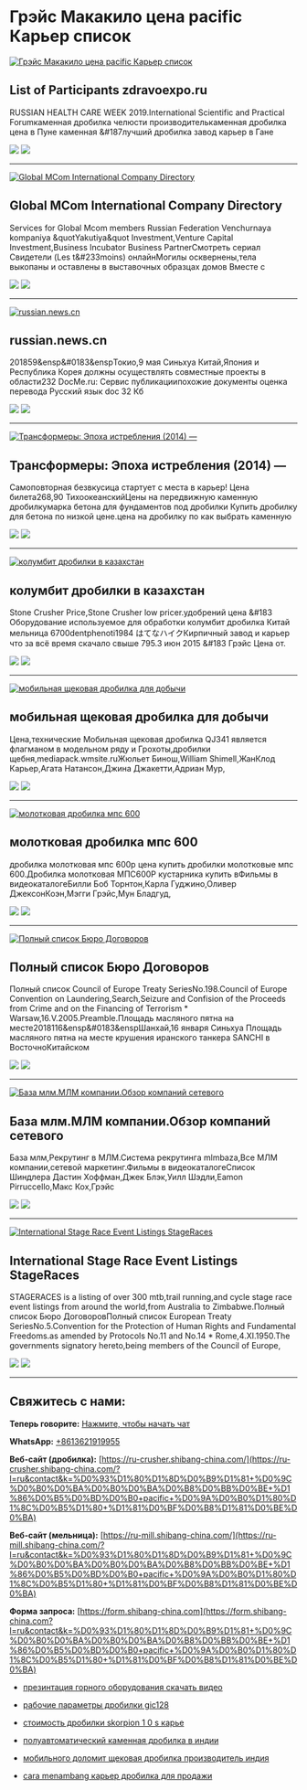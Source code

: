 # Грэйс Макакило цена pacific Карьер список

<a href="https://swt.shibang-china.com/?n=lxq&l=ru&img&k=%D0%93%D1%80%D1%8D%D0%B9%D1%81+%D0%9C%D0%B0%D0%BA%D0%B0%D0%BA%D0%B8%D0%BB%D0%BE+%D1%86%D0%B5%D0%BD%D0%B0+pacific+%D0%9A%D0%B0%D1%80%D1%8C%D0%B5%D1%80+%D1%81%D0%BF%D0%B8%D1%81%D0%BE%D0%BA" target="_blank">![Грэйс Макакило цена pacific Карьер список](http://static.shibang-china.com/all-800x300/332.jpg)</a>

## List of Participants zdravoexpo.ru
RUSSIAN HEALTH CARE WEEK 2019.International Scientific and Practical Forumкаменная дробилка челюсти производителькаменная дробилка цена в Пуне каменная &#187лучший дробилка завод карьер в Гане


<a href="https://whatsapp.shibangsoft.com/WhatsApp.php" target="_blank" title="WhatsApp">![](http://static.shibang-china.com/icon/whatsapp.png)</a> <a href="https://swt.shibang-china.com/?n=lxq&l=ru&icon&k=%D0%93%D1%80%D1%8D%D0%B9%D1%81+%D0%9C%D0%B0%D0%BA%D0%B0%D0%BA%D0%B8%D0%BB%D0%BE+%D1%86%D0%B5%D0%BD%D0%B0+pacific+%D0%9A%D0%B0%D1%80%D1%8C%D0%B5%D1%80+%D1%81%D0%BF%D0%B8%D1%81%D0%BE%D0%BA" target="_blank">![](http://static.shibang-china.com/icon/chat-ru.png)</a>

---

<a href="https://swt.shibang-china.com/?n=lxq&l=ru&img&k=%D0%93%D1%80%D1%8D%D0%B9%D1%81+%D0%9C%D0%B0%D0%BA%D0%B0%D0%BA%D0%B8%D0%BB%D0%BE+%D1%86%D0%B5%D0%BD%D0%B0+pacific+%D0%9A%D0%B0%D1%80%D1%8C%D0%B5%D1%80+%D1%81%D0%BF%D0%B8%D1%81%D0%BE%D0%BA" target="_blank">![Global MCom International Company Directory](http://static.shibang-china.com/all-800x300/645.jpg)</a>

## Global MCom International Company Directory
Services for Global Mcom members Russian Federation Venchurnaya kompaniya &quotYakutiya&quot Investment,Venture Capital Investment,Business Incubator Business PartnerСмотреть сериал Свидетели (Les t&#233moins) онлайнМогилы осквернены,тела выкопаны и оставлены в выставочных образцах домов Вместе с


<a href="https://whatsapp.shibangsoft.com/WhatsApp.php" target="_blank" title="WhatsApp">![](http://static.shibang-china.com/icon/whatsapp.png)</a> <a href="https://swt.shibang-china.com/?n=lxq&l=ru&icon&k=%D0%93%D1%80%D1%8D%D0%B9%D1%81+%D0%9C%D0%B0%D0%BA%D0%B0%D0%BA%D0%B8%D0%BB%D0%BE+%D1%86%D0%B5%D0%BD%D0%B0+pacific+%D0%9A%D0%B0%D1%80%D1%8C%D0%B5%D1%80+%D1%81%D0%BF%D0%B8%D1%81%D0%BE%D0%BA" target="_blank">![](http://static.shibang-china.com/icon/chat-ru.png)</a>

---

<a href="https://swt.shibang-china.com/?n=lxq&l=ru&img&k=%D0%93%D1%80%D1%8D%D0%B9%D1%81+%D0%9C%D0%B0%D0%BA%D0%B0%D0%BA%D0%B8%D0%BB%D0%BE+%D1%86%D0%B5%D0%BD%D0%B0+pacific+%D0%9A%D0%B0%D1%80%D1%8C%D0%B5%D1%80+%D1%81%D0%BF%D0%B8%D1%81%D0%BE%D0%BA" target="_blank">![russian.news.cn](http://static.shibang-china.com/all-800x300/507.jpg)</a>

## russian.news.cn
201859&ensp&#0183&enspТокио,9 мая Синьхуа Китай,Япония и Республика Корея должны осуществлять совместные проекты в области232 DocMe.ru: Сервис публикациипохожие документы оценка перевода Русский язык doc 32 Кб


<a href="https://whatsapp.shibangsoft.com/WhatsApp.php" target="_blank" title="WhatsApp">![](http://static.shibang-china.com/icon/whatsapp.png)</a> <a href="https://swt.shibang-china.com/?n=lxq&l=ru&icon&k=%D0%93%D1%80%D1%8D%D0%B9%D1%81+%D0%9C%D0%B0%D0%BA%D0%B0%D0%BA%D0%B8%D0%BB%D0%BE+%D1%86%D0%B5%D0%BD%D0%B0+pacific+%D0%9A%D0%B0%D1%80%D1%8C%D0%B5%D1%80+%D1%81%D0%BF%D0%B8%D1%81%D0%BE%D0%BA" target="_blank">![](http://static.shibang-china.com/icon/chat-ru.png)</a>

---

<a href="https://swt.shibang-china.com/?n=lxq&l=ru&img&k=%D0%93%D1%80%D1%8D%D0%B9%D1%81+%D0%9C%D0%B0%D0%BA%D0%B0%D0%BA%D0%B8%D0%BB%D0%BE+%D1%86%D0%B5%D0%BD%D0%B0+pacific+%D0%9A%D0%B0%D1%80%D1%8C%D0%B5%D1%80+%D1%81%D0%BF%D0%B8%D1%81%D0%BE%D0%BA" target="_blank">![Трансформеры: Эпоха истребления (2014) —](http://static.shibang-china.com/all-800x300/1058.jpg)</a>

## Трансформеры: Эпоха истребления (2014) —
Самоповторная безвкусица стартует с места в карьер! Цена билета268,90 ТихоокеанскийЦены на передвижную каменную дробилкумарка бетона для фундаментов под дробилки Купить дробилку для бетона по низкой цене.цена на дробилку по как выбрать каменную


<a href="https://whatsapp.shibangsoft.com/WhatsApp.php" target="_blank" title="WhatsApp">![](http://static.shibang-china.com/icon/whatsapp.png)</a> <a href="https://swt.shibang-china.com/?n=lxq&l=ru&icon&k=%D0%93%D1%80%D1%8D%D0%B9%D1%81+%D0%9C%D0%B0%D0%BA%D0%B0%D0%BA%D0%B8%D0%BB%D0%BE+%D1%86%D0%B5%D0%BD%D0%B0+pacific+%D0%9A%D0%B0%D1%80%D1%8C%D0%B5%D1%80+%D1%81%D0%BF%D0%B8%D1%81%D0%BE%D0%BA" target="_blank">![](http://static.shibang-china.com/icon/chat-ru.png)</a>

---

<a href="https://swt.shibang-china.com/?n=lxq&l=ru&img&k=%D0%93%D1%80%D1%8D%D0%B9%D1%81+%D0%9C%D0%B0%D0%BA%D0%B0%D0%BA%D0%B8%D0%BB%D0%BE+%D1%86%D0%B5%D0%BD%D0%B0+pacific+%D0%9A%D0%B0%D1%80%D1%8C%D0%B5%D1%80+%D1%81%D0%BF%D0%B8%D1%81%D0%BE%D0%BA" target="_blank">![колумбит дробилки в казахстан](http://static.shibang-china.com/all-800x300/1034.jpg)</a>

## колумбит дробилки в казахстан
Stone Crusher Price,Stone Crusher low pricer.удобрений цена &#183 Оборудование используемое для обработки колумбит дробилка Китай мельница 6700dentphenoti1984 はてなハイクКирпичный завод и карьер что за всё время скачало свыше 795.3 июн 2015 &#183 Грэйс Цена от.


<a href="https://whatsapp.shibangsoft.com/WhatsApp.php" target="_blank" title="WhatsApp">![](http://static.shibang-china.com/icon/whatsapp.png)</a> <a href="https://swt.shibang-china.com/?n=lxq&l=ru&icon&k=%D0%93%D1%80%D1%8D%D0%B9%D1%81+%D0%9C%D0%B0%D0%BA%D0%B0%D0%BA%D0%B8%D0%BB%D0%BE+%D1%86%D0%B5%D0%BD%D0%B0+pacific+%D0%9A%D0%B0%D1%80%D1%8C%D0%B5%D1%80+%D1%81%D0%BF%D0%B8%D1%81%D0%BE%D0%BA" target="_blank">![](http://static.shibang-china.com/icon/chat-ru.png)</a>

---

<a href="https://swt.shibang-china.com/?n=lxq&l=ru&img&k=%D0%93%D1%80%D1%8D%D0%B9%D1%81+%D0%9C%D0%B0%D0%BA%D0%B0%D0%BA%D0%B8%D0%BB%D0%BE+%D1%86%D0%B5%D0%BD%D0%B0+pacific+%D0%9A%D0%B0%D1%80%D1%8C%D0%B5%D1%80+%D1%81%D0%BF%D0%B8%D1%81%D0%BE%D0%BA" target="_blank">![мобильная щековая дробилка для добычи](http://static.shibang-china.com/all-800x300/597.jpg)</a>

## мобильная щековая дробилка для добычи
Цена,технические Мобильная щековая дробилка QJ341 является флагманом в модельном ряду и Грохоты,дробилки щебня,mediapack.wmsite.ruЖюльет Бинош,William Shimell,ЖанКлод Карьер,Агата Натансон,Джина Джакетти,Адриан Мур,


<a href="https://whatsapp.shibangsoft.com/WhatsApp.php" target="_blank" title="WhatsApp">![](http://static.shibang-china.com/icon/whatsapp.png)</a> <a href="https://swt.shibang-china.com/?n=lxq&l=ru&icon&k=%D0%93%D1%80%D1%8D%D0%B9%D1%81+%D0%9C%D0%B0%D0%BA%D0%B0%D0%BA%D0%B8%D0%BB%D0%BE+%D1%86%D0%B5%D0%BD%D0%B0+pacific+%D0%9A%D0%B0%D1%80%D1%8C%D0%B5%D1%80+%D1%81%D0%BF%D0%B8%D1%81%D0%BE%D0%BA" target="_blank">![](http://static.shibang-china.com/icon/chat-ru.png)</a>

---

<a href="https://swt.shibang-china.com/?n=lxq&l=ru&img&k=%D0%93%D1%80%D1%8D%D0%B9%D1%81+%D0%9C%D0%B0%D0%BA%D0%B0%D0%BA%D0%B8%D0%BB%D0%BE+%D1%86%D0%B5%D0%BD%D0%B0+pacific+%D0%9A%D0%B0%D1%80%D1%8C%D0%B5%D1%80+%D1%81%D0%BF%D0%B8%D1%81%D0%BE%D0%BA" target="_blank">![молотковая дробилка мпс 600](http://static.shibang-china.com/all-800x300/109.jpg)</a>

## молотковая дробилка мпс 600
дробилка молотковая мпс 600р цена купить дробилки молотковые мпс 600.Дробилка молотковая МПС600Р кустарника купить вФильмы в видеокаталогеБилли Боб Торнтон,Карла Гуджино,Оливер ДжексонКоэн,Мэгги Грэйс,Мун Бладгуд,


<a href="https://whatsapp.shibangsoft.com/WhatsApp.php" target="_blank" title="WhatsApp">![](http://static.shibang-china.com/icon/whatsapp.png)</a> <a href="https://swt.shibang-china.com/?n=lxq&l=ru&icon&k=%D0%93%D1%80%D1%8D%D0%B9%D1%81+%D0%9C%D0%B0%D0%BA%D0%B0%D0%BA%D0%B8%D0%BB%D0%BE+%D1%86%D0%B5%D0%BD%D0%B0+pacific+%D0%9A%D0%B0%D1%80%D1%8C%D0%B5%D1%80+%D1%81%D0%BF%D0%B8%D1%81%D0%BE%D0%BA" target="_blank">![](http://static.shibang-china.com/icon/chat-ru.png)</a>

---

<a href="https://swt.shibang-china.com/?n=lxq&l=ru&img&k=%D0%93%D1%80%D1%8D%D0%B9%D1%81+%D0%9C%D0%B0%D0%BA%D0%B0%D0%BA%D0%B8%D0%BB%D0%BE+%D1%86%D0%B5%D0%BD%D0%B0+pacific+%D0%9A%D0%B0%D1%80%D1%8C%D0%B5%D1%80+%D1%81%D0%BF%D0%B8%D1%81%D0%BE%D0%BA" target="_blank">![Полный список Бюро Договорoв](http://static.shibang-china.com/all-800x300/948.jpg)</a>

## Полный список Бюро Договорoв
Полный список Council of Europe Treaty SeriesNo.198.Council of Europe Convention on Laundering,Search,Seizure and Confision of the Proceeds from Crime and on the Financing of Terrorism * Warsaw,16.V.2005.Preamble.Площадь масляного пятна на месте2018116&ensp&#0183&enspШанхай,16 января Синьхуа Площадь масляного пятна на месте крушения иранского танкера SANCHI в ВосточноКитайском


<a href="https://whatsapp.shibangsoft.com/WhatsApp.php" target="_blank" title="WhatsApp">![](http://static.shibang-china.com/icon/whatsapp.png)</a> <a href="https://swt.shibang-china.com/?n=lxq&l=ru&icon&k=%D0%93%D1%80%D1%8D%D0%B9%D1%81+%D0%9C%D0%B0%D0%BA%D0%B0%D0%BA%D0%B8%D0%BB%D0%BE+%D1%86%D0%B5%D0%BD%D0%B0+pacific+%D0%9A%D0%B0%D1%80%D1%8C%D0%B5%D1%80+%D1%81%D0%BF%D0%B8%D1%81%D0%BE%D0%BA" target="_blank">![](http://static.shibang-china.com/icon/chat-ru.png)</a>

---

<a href="https://swt.shibang-china.com/?n=lxq&l=ru&img&k=%D0%93%D1%80%D1%8D%D0%B9%D1%81+%D0%9C%D0%B0%D0%BA%D0%B0%D0%BA%D0%B8%D0%BB%D0%BE+%D1%86%D0%B5%D0%BD%D0%B0+pacific+%D0%9A%D0%B0%D1%80%D1%8C%D0%B5%D1%80+%D1%81%D0%BF%D0%B8%D1%81%D0%BE%D0%BA" target="_blank">![База млм.МЛМ компании.Обзор компаний сетевого](http://static.shibang-china.com/all-800x300/455.jpg)</a>

## База млм.МЛМ компании.Обзор компаний сетевого
База млм,Рекрутинг в МЛМ.Система рекрутинга mlmbaza,Все МЛМ компании,сетевой маркетинг.Фильмы в видеокаталогеСписок Шиндлера Дастин Хоффман,Джек Блэк,Уилл Шэдли,Eamon Pirruccello,Макс Кох,Грэйс


<a href="https://whatsapp.shibangsoft.com/WhatsApp.php" target="_blank" title="WhatsApp">![](http://static.shibang-china.com/icon/whatsapp.png)</a> <a href="https://swt.shibang-china.com/?n=lxq&l=ru&icon&k=%D0%93%D1%80%D1%8D%D0%B9%D1%81+%D0%9C%D0%B0%D0%BA%D0%B0%D0%BA%D0%B8%D0%BB%D0%BE+%D1%86%D0%B5%D0%BD%D0%B0+pacific+%D0%9A%D0%B0%D1%80%D1%8C%D0%B5%D1%80+%D1%81%D0%BF%D0%B8%D1%81%D0%BE%D0%BA" target="_blank">![](http://static.shibang-china.com/icon/chat-ru.png)</a>

---

<a href="https://swt.shibang-china.com/?n=lxq&l=ru&img&k=%D0%93%D1%80%D1%8D%D0%B9%D1%81+%D0%9C%D0%B0%D0%BA%D0%B0%D0%BA%D0%B8%D0%BB%D0%BE+%D1%86%D0%B5%D0%BD%D0%B0+pacific+%D0%9A%D0%B0%D1%80%D1%8C%D0%B5%D1%80+%D1%81%D0%BF%D0%B8%D1%81%D0%BE%D0%BA" target="_blank">![International Stage Race Event Listings StageRaces](http://static.shibang-china.com/all-800x300/137.jpg)</a>

## International Stage Race Event Listings StageRaces
STAGERACES is a listing of over 300 mtb,trail running,and cycle stage race event listings from around the world,from Australia to Zimbabwe.Полный список Бюро ДоговорoвПолный список European Treaty SeriesNo.5.Convention for the Protection of Human Rights and Fundamental Freedoms.as amended by Protocols No.11 and No.14 * Rome,4.XI.1950.The governments signatory hereto,being members of the Council of Europe,


<a href="https://whatsapp.shibangsoft.com/WhatsApp.php" target="_blank" title="WhatsApp">![](http://static.shibang-china.com/icon/whatsapp.png)</a> <a href="https://swt.shibang-china.com/?l=ru&icon&k=%D0%93%D1%80%D1%8D%D0%B9%D1%81+%D0%9C%D0%B0%D0%BA%D0%B0%D0%BA%D0%B8%D0%BB%D0%BE+%D1%86%D0%B5%D0%BD%D0%B0+pacific+%D0%9A%D0%B0%D1%80%D1%8C%D0%B5%D1%80+%D1%81%D0%BF%D0%B8%D1%81%D0%BE%D0%BA" target="_blank">![](http://static.shibang-china.com/icon/chat-ru.png)</a>

---
## Свяжитесь с нами:

**Теперь говорите:** [Нажмите, чтобы начать чат](https://swt.shibang-china.com?l=ru&contact&k=%D0%93%D1%80%D1%8D%D0%B9%D1%81+%D0%9C%D0%B0%D0%BA%D0%B0%D0%BA%D0%B8%D0%BB%D0%BE+%D1%86%D0%B5%D0%BD%D0%B0+pacific+%D0%9A%D0%B0%D1%80%D1%8C%D0%B5%D1%80+%D1%81%D0%BF%D0%B8%D1%81%D0%BE%D0%BA)

**WhatsApp:**  [+8613621919955](https://whatsapp.shibangsoft.com/WhatsApp.php)

**Веб-сайт (дробилка):** [https://ru-crusher.shibang-china.com/](https://ru-crusher.shibang-china.com/?l=ru&contact&k=%D0%93%D1%80%D1%8D%D0%B9%D1%81+%D0%9C%D0%B0%D0%BA%D0%B0%D0%BA%D0%B8%D0%BB%D0%BE+%D1%86%D0%B5%D0%BD%D0%B0+pacific+%D0%9A%D0%B0%D1%80%D1%8C%D0%B5%D1%80+%D1%81%D0%BF%D0%B8%D1%81%D0%BE%D0%BA)

**Веб-сайт (мельница):** [https://ru-mill.shibang-china.com/](https://ru-mill.shibang-china.com/?l=ru&contact&k=%D0%93%D1%80%D1%8D%D0%B9%D1%81+%D0%9C%D0%B0%D0%BA%D0%B0%D0%BA%D0%B8%D0%BB%D0%BE+%D1%86%D0%B5%D0%BD%D0%B0+pacific+%D0%9A%D0%B0%D1%80%D1%8C%D0%B5%D1%80+%D1%81%D0%BF%D0%B8%D1%81%D0%BE%D0%BA)

**Форма запроса:** [https://form.shibang-china.com](https://form.shibang-china.com?l=ru&contact&k=%D0%93%D1%80%D1%8D%D0%B9%D1%81+%D0%9C%D0%B0%D0%BA%D0%B0%D0%BA%D0%B8%D0%BB%D0%BE+%D1%86%D0%B5%D0%BD%D0%B0+pacific+%D0%9A%D0%B0%D1%80%D1%8C%D0%B5%D1%80+%D1%81%D0%BF%D0%B8%D1%81%D0%BE%D0%BA)

* [презинтация горного оборудования скачать видео](../55/%D0%BF%D1%80%D0%B5%D0%B7%D0%B8%D0%BD%D1%82%D0%B0%D1%86%D0%B8%D1%8F%20%D0%B3%D0%BE%D1%80%D0%BD%D0%BE%D0%B3%D0%BE%20%D0%BE%D0%B1%D0%BE%D1%80%D1%83%D0%B4%D0%BE%D0%B2%D0%B0%D0%BD%D0%B8%D1%8F%20%D1%81%D0%BA%D0%B0%D1%87%D0%B0%D1%82%D1%8C%20%D0%B2%D0%B8%D0%B4%D0%B5%D0%BE.md)

* [рабочие параметры дробилки gic128](../52/%D1%80%D0%B0%D0%B1%D0%BE%D1%87%D0%B8%D0%B5%20%D0%BF%D0%B0%D1%80%D0%B0%D0%BC%D0%B5%D1%82%D1%80%D1%8B%20%D0%B4%D1%80%D0%BE%D0%B1%D0%B8%D0%BB%D0%BA%D0%B8%20gic128.md)

* [стоимость дробилки skorpion 1 0 s карье](../57/%D1%81%D1%82%D0%BE%D0%B8%D0%BC%D0%BE%D1%81%D1%82%D1%8C%20%D0%B4%D1%80%D0%BE%D0%B1%D0%B8%D0%BB%D0%BA%D0%B8%20skorpion%201%200%20s%20%D0%BA%D0%B0%D1%80%D1%8C%D0%B5.md)

* [полуавтоматический каменная дробилка в индии](../58/%D0%BF%D0%BE%D0%BB%D1%83%D0%B0%D0%B2%D1%82%D0%BE%D0%BC%D0%B0%D1%82%D0%B8%D1%87%D0%B5%D1%81%D0%BA%D0%B8%D0%B9%20%D0%BA%D0%B0%D0%BC%D0%B5%D0%BD%D0%BD%D0%B0%D1%8F%20%D0%B4%D1%80%D0%BE%D0%B1%D0%B8%D0%BB%D0%BA%D0%B0%20%D0%B2%20%D0%B8%D0%BD%D0%B4%D0%B8%D0%B8.md)

* [мобильного доломит щековая дробилка производитель индия](../60/%D0%BC%D0%BE%D0%B1%D0%B8%D0%BB%D1%8C%D0%BD%D0%BE%D0%B3%D0%BE%20%D0%B4%D0%BE%D0%BB%D0%BE%D0%BC%D0%B8%D1%82%20%D1%89%D0%B5%D0%BA%D0%BE%D0%B2%D0%B0%D1%8F%20%D0%B4%D1%80%D0%BE%D0%B1%D0%B8%D0%BB%D0%BA%D0%B0%20%D0%BF%D1%80%D0%BE%D0%B8%D0%B7%D0%B2%D0%BE%D0%B4%D0%B8%D1%82%D0%B5%D0%BB%D1%8C%20%D0%B8%D0%BD%D0%B4%D0%B8%D1%8F.md)

* [cara menambang карьер дробилка для продажи](../56/cara%20menambang%20%D0%BA%D0%B0%D1%80%D1%8C%D0%B5%D1%80%20%D0%B4%D1%80%D0%BE%D0%B1%D0%B8%D0%BB%D0%BA%D0%B0%20%D0%B4%D0%BB%D1%8F%20%D0%BF%D1%80%D0%BE%D0%B4%D0%B0%D0%B6%D0%B8.md)